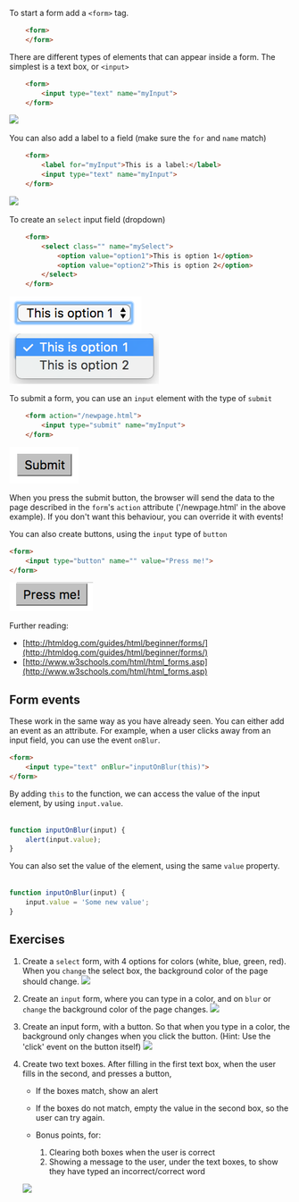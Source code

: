 
To start a form add a `<form>` tag.
```html
    <form>
    </form>
```

There are different types of elements that can appear inside a form.
The simplest is a text box, or `<input>`

```html
    <form>
        <input type="text" name="myInput">
    </form>
```
![](/assets/input.png)

You can also add a label to a field (make sure the `for` and `name` match)
```html
    <form>
        <label for="myInput">This is a label:</label>
        <input type="text" name="myInput">
    </form>
```
![](/assets/inputWithLabel.png)


To create an `select` input field (dropdown)
```html
    <form>
        <select class="" name="mySelect">
            <option value="option1">This is option 1</option>
            <option value="option2">This is option 2</option>
        </select>
    </form>
```
![](./assets/select.png) ![](./assets/selectOpen.png)


To submit a form, you can use an `input` element with the type of `submit`
```html
    <form action="/newpage.html">
        <input type="submit" name="myInput">
    </form>
```
![](./assets/submit.png)

When you press the submit button, the browser will send the data to the page described in the `form`'s
`action` attribute ('/newpage.html' in the above example). If you don't want this behaviour,
you can override it with events!

You can also create buttons, using the `input` type of `button`
```html
<form>
    <input type="button" name="" value="Press me!">
</form>
```
![](./assets/button.png)


Further reading:
 - [http://htmldog.com/guides/html/beginner/forms/](http://htmldog.com/guides/html/beginner/forms/)
 - [http://www.w3schools.com/html/html_forms.asp](http://www.w3schools.com/html/html_forms.asp)


## Form events
These work in the same way as you have already seen.
You can either add an event as an attribute. For example, when a user clicks away from an input field, you can use the event `onBlur`.
```html
<form>
    <input type="text" onBlur="inputOnBlur(this)">
</form>
```

By adding `this` to the function, we can access the value of the input element, by using `input.value`.

```javascript

function inputOnBlur(input) {
    alert(input.value);
}
```

You can also set the value of the element, using the same `value` property.

```javascript

function inputOnBlur(input) {
    input.value = 'Some new value';
}
```

## Exercises
1. Create a `select` form, with 4 options for colors (white, blue, green, red). When you `change` the select box, the background color of the page should change.
    ![](http://g.recordit.co/UMCVj9VeIS.gif)
2. Create an `input` form, where you can type in a color, and on `blur` or `change` the background color of the page changes.
    ![](http://g.recordit.co/thtnZljkGi.gif)
3. Create an input form, with a button. So that when you type in a color, the background only changes when you click the button.
    (Hint: Use the 'click' event on the button itself)
![](http://g.recordit.co/hUjd6bQ5o4.gif)
4. Create two text boxes. After filling in the first text box, when the user fills in the second, and presses a button,
    - If the boxes match, show an alert
    - If the boxes do not match, empty the value in the second box, so the user can try again.

    - Bonus points, for:
        1. Clearing both boxes when the user is correct
        2. Showing a message to the user, under the text boxes, to show they have typed an incorrect/correct word

    ![](http://g.recordit.co/r8cE85eJQ1.gif)